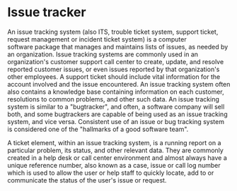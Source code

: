 # Issue tracker


An issue tracking system (also ITS, trouble ticket system, support
ticket, request management or incident ticket system) is a computer
software package that manages and maintains lists of issues, as needed
by an organization. Issue tracking systems are commonly used in an
organization's customer support call center to create, update, and
resolve reported customer issues, or even issues reported by that
organization's other employees. A support ticket should include vital
information for the account involved and the issue encountered. An issue
tracking system often also contains a knowledge base containing
information on each customer, resolutions to common problems, and other
such data. An issue tracking system is similar to a "bugtracker", and
often, a software company will sell both, and some bugtrackers are
capable of being used as an issue tracking system, and vice versa.
Consistent use of an issue or bug tracking system is considered one of
the "hallmarks of a good software team".

A ticket element, within an issue tracking system, is a running report
on a particular problem, its status, and other relevant data. They are
commonly created in a help desk or call center environment and almost
always have a unique reference number, also known as a case, issue or
call log number which is used to allow the user or help staff to quickly
locate, add to or communicate the status of the user's issue or request.

